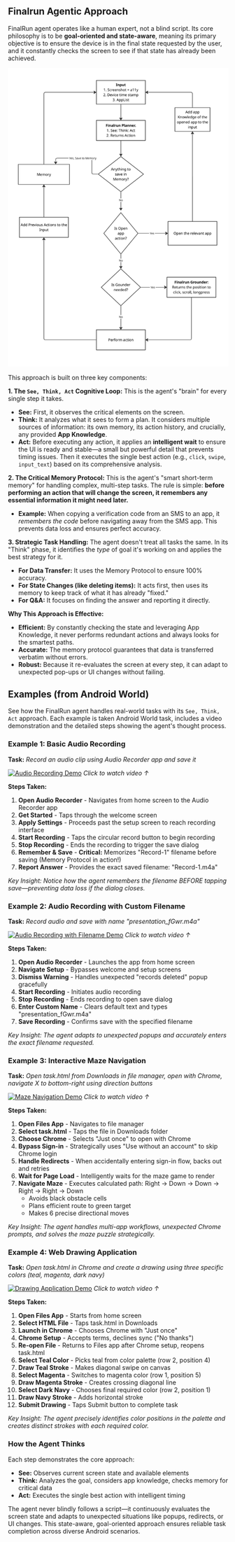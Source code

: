 ## Finalrun Agentic Approach

FinalRun agent operates like a human expert, not a blind script. Its core philosophy is to be **goal-oriented and state-aware**, meaning its primary objective is to ensure the device is in the final state requested by the user, and it constantly checks the screen to see if that state has already been achieved.

![Approach Diagram](images/approach-diagram.png)

This approach is built on three key components:

**1. The `See, Think, Act` Cognitive Loop:**
This is the agent's "brain" for every single step it takes.
*   **See:** First, it observes the critical elements on the screen.
*   **Think:** It analyzes what it sees to form a plan. It considers multiple sources of information: its own memory, its action history, and crucially, any provided **App Knowledge**.
*   **Act:** Before executing any action, it applies an **intelligent wait** to ensure the UI is ready and stable—a small but powerful detail that prevents timing issues. Then it executes the single best action (e.g., `click`, `swipe`, `input_text`) based on its comprehensive analysis.

**2. The Critical Memory Protocol:**
This is the agent's "smart short-term memory" for handling complex, multi-step tasks. The rule is simple: **before performing an action that will change the screen, it remembers any essential information it might need later.**
*   **Example:** When copying a verification code from an SMS to an app, it *remembers the code* before navigating away from the SMS app. This prevents data loss and ensures perfect accuracy.

**3. Strategic Task Handling:**
The agent doesn't treat all tasks the same. In its "Think" phase, it identifies the *type* of goal it's working on and applies the best strategy for it.
*   **For Data Transfer:** It uses the Memory Protocol to ensure 100% accuracy.
*   **For State Changes (like deleting items):** It acts first, then uses its memory to keep track of what it has already "fixed."
*   **For Q&A:** It focuses on finding the answer and reporting it directly.

**Why This Approach is Effective:**

*   **Efficient:** By constantly checking the state and leveraging App Knowledge, it never performs redundant actions and always looks for the smartest paths.
*   **Accurate:** The memory protocol guarantees that data is transferred verbatim without errors.
*   **Robust:** Because it re-evaluates the screen at every step, it can adapt to unexpected pop-ups or UI changes without failing.

## Examples (from Android World)

See how the FinalRun agent handles real-world tasks with its `See, Think, Act` approach. Each example is taken Android World task, includes a video demonstration and the detailed steps showing the agent's thought process.

### Example 1: Basic Audio Recording
**Task:** *Record an audio clip using Audio Recorder app and save it*  

[![Audio Recording Demo](https://img.youtube.com/vi/5_8AqMNNfeE/maxresdefault.jpg)](https://youtube.com/shorts/5_8AqMNNfeE)
*Click to watch video ↑*

**Steps Taken:**
1. **Open Audio Recorder** - Navigates from home screen to the Audio Recorder app
2. **Get Started** - Taps through the welcome screen 
3. **Apply Settings** - Proceeds past the setup screen to reach recording interface
4. **Start Recording** - Taps the circular record button to begin recording
5. **Stop Recording** - Ends the recording to trigger the save dialog
6. **Remember & Save** - **Critical:** Memorizes "Record-1" filename before saving (Memory Protocol in action!)
7. **Report Answer** - Provides the exact saved filename: "Record-1.m4a"

*Key Insight: Notice how the agent remembers the filename BEFORE tapping save—preventing data loss if the dialog closes.*

### Example 2: Audio Recording with Custom Filename  
**Task:** *Record audio and save with name "presentation_fGwr.m4a"*  

[![Audio Recording with Filename Demo](https://img.youtube.com/vi/yfeBs6kscWk/maxresdefault.jpg)](https://youtube.com/shorts/yfeBs6kscWk)
*Click to watch video ↑*

**Steps Taken:**
1. **Open Audio Recorder** - Launches the app from home screen
2. **Navigate Setup** - Bypasses welcome and setup screens
3. **Dismiss Warning** - Handles unexpected "records deleted" popup gracefully
4. **Start Recording** - Initiates audio recording
5. **Stop Recording** - Ends recording to open save dialog
6. **Enter Custom Name** - Clears default text and types "presentation_fGwr.m4a"
7. **Save Recording** - Confirms save with the specified filename

*Key Insight: The agent adapts to unexpected popups and accurately enters the exact filename requested.*

### Example 3: Interactive Maze Navigation
**Task:** *Open task.html from Downloads in file manager, open with Chrome, navigate X to bottom-right using direction buttons*  

[![Maze Navigation Demo](https://img.youtube.com/vi/v2h56d610lo/maxresdefault.jpg)](https://youtube.com/shorts/v2h56d610lo)
*Click to watch video ↑*

**Steps Taken:**
1. **Open Files App** - Navigates to file manager
2. **Select task.html** - Taps the file in Downloads folder
3. **Choose Chrome** - Selects "Just once" to open with Chrome
4. **Bypass Sign-in** - Strategically uses "Use without an account" to skip Chrome login
5. **Handle Redirects** - When accidentally entering sign-in flow, backs out and retries
6. **Wait for Page Load** - Intelligently waits for the maze game to render
7. **Navigate Maze** - Executes calculated path: Right → Down → Down → Right → Right → Down
   - Avoids black obstacle cells
   - Plans efficient route to green target
   - Makes 6 precise directional moves

*Key Insight: The agent handles multi-app workflows, unexpected Chrome prompts, and solves the maze puzzle strategically.*

### Example 4: Web Drawing Application
**Task:** *Open task.html in Chrome and create a drawing using three specific colors (teal, magenta, dark navy)*  

[![Drawing Application Demo](https://img.youtube.com/vi/aBSY6TkFlgM/maxresdefault.jpg)](https://youtube.com/shorts/aBSY6TkFlgM)
*Click to watch video ↑*

**Steps Taken:**
1. **Open Files App** - Starts from home screen
2. **Select HTML File** - Taps task.html in Downloads
3. **Launch in Chrome** - Chooses Chrome with "Just once"
4. **Chrome Setup** - Accepts terms, declines sync ("No thanks")
5. **Re-open File** - Returns to Files app after Chrome setup, reopens task.html
6. **Select Teal Color** - Picks teal from color palette (row 2, position 4)
7. **Draw Teal Stroke** - Makes diagonal swipe on canvas
8. **Select Magenta** - Switches to magenta color (row 1, position 5)
9. **Draw Magenta Stroke** - Creates crossing diagonal line
10. **Select Dark Navy** - Chooses final required color (row 2, position 1)
11. **Draw Navy Stroke** - Adds horizontal stroke
12. **Submit Drawing** - Taps Submit button to complete task

*Key Insight: The agent precisely identifies color positions in the palette and creates distinct strokes with each required color.*

### How the Agent Thinks

Each step demonstrates the core approach:
- **See:** Observes current screen state and available elements
- **Think:** Analyzes the goal, considers app knowledge, checks memory for critical data
- **Act:** Executes the single best action with intelligent timing

The agent never blindly follows a script—it continuously evaluates the screen state and adapts to unexpected situations like popups, redirects, or UI changes. This state-aware, goal-oriented approach ensures reliable task completion across diverse Android scenarios.